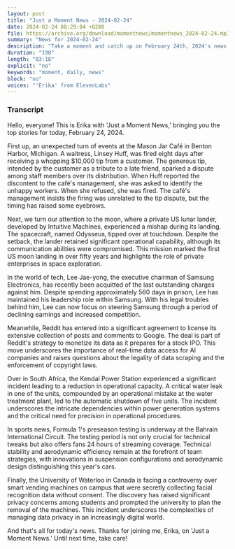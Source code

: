 ```yaml
---
layout: post
title: "Just a Moment News - 2024-02-24"
date: 2024-02-24 08:29:04 +0200
file: https://archive.org/download/momentnews/momentnews_2024-02-24.mp3
summary: "News for 2024-02-24"
description: "Take a moment and catch up on February 24th, 2024's news."
duration: "198"
length: "03:18"
explicit: "no"
keywords: "moment, daily, news"
block: "no"
voices: "'Erika' from ElevenLabs"
---
```


### Transcript

Hello, everyone! This is Erika with 'Just a Moment News,' bringing you the top stories for today, February 24, 2024.

First up, an unexpected turn of events at the Mason Jar Café in Benton Harbor, Michigan. A waitress, Linsey Huff, was fired eight days after receiving a whopping $10,000 tip from a customer. The generous tip, intended by the customer as a tribute to a late friend, sparked a dispute among staff members over its distribution. When Huff reported the discontent to the café's management, she was asked to identify the unhappy workers. When she refused, she was fired. The café's management insists the firing was unrelated to the tip dispute, but the timing has raised some eyebrows.

Next, we turn our attention to the moon, where a private US lunar lander, developed by Intuitive Machines, experienced a mishap during its landing. The spacecraft, named Odysseus, tipped over at touchdown. Despite the setback, the lander retained significant operational capability, although its communication abilities were compromised. This mission marked the first US moon landing in over fifty years and highlights the role of private enterprises in space exploration.

In the world of tech, Lee Jae-yong, the executive chairman of Samsung Electronics, has recently been acquitted of the last outstanding charges against him. Despite spending approximately 560 days in prison, Lee has maintained his leadership role within Samsung. With his legal troubles behind him, Lee can now focus on steering Samsung through a period of declining earnings and increased competition.

Meanwhile, Reddit has entered into a significant agreement to license its extensive collection of posts and comments to Google. The deal is part of Reddit's strategy to monetize its data as it prepares for a stock IPO. This move underscores the importance of real-time data access for AI companies and raises questions about the legality of data scraping and the enforcement of copyright laws.

Over in South Africa, the Kendal Power Station experienced a significant incident leading to a reduction in operational capacity. A critical water leak in one of the units, compounded by an operational mistake at the water treatment plant, led to the automatic shutdown of five units. The incident underscores the intricate dependencies within power generation systems and the critical need for precision in operational procedures.

In sports news, Formula 1's preseason testing is underway at the Bahrain International Circuit. The testing period is not only crucial for technical tweaks but also offers fans 24 hours of streaming coverage. Technical stability and aerodynamic efficiency remain at the forefront of team strategies, with innovations in suspension configurations and aerodynamic design distinguishing this year's cars.

Finally, the University of Waterloo in Canada is facing a controversy over smart vending machines on campus that were secretly collecting facial recognition data without consent. The discovery has raised significant privacy concerns among students and prompted the university to plan the removal of the machines. This incident underscores the complexities of managing data privacy in an increasingly digital world.

And that's all for today's news. Thanks for joining me, Erika, on 'Just a Moment News.' Until next time, take care!
